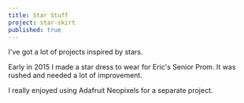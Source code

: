 ```yaml
---
title: Star Stuff
project: star-skirt
published: true
---
```


I've got a lot of projects inspired by stars.

Early in 2015 I made a star dress to wear for Eric's Senior Prom. It was rushed and needed a lot of improvement. 

I really enjoyed using Adafruit Neopixels for a separate project.
